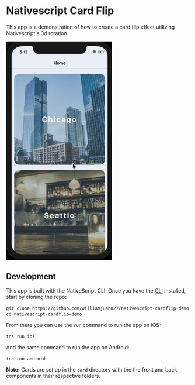 # Nativescript Card Flip

This app is a demonstration of how to create a card flip effect utilizing Nativescript's 3d rotation

![demo](https://github.com/williamjuan027/nativescript-cardflip-demo/blob/master/screenshots/screenshot.gif)

## Development
This app is built with the NativeScript CLI. Once you have the [CLI](https://docs.nativescript.org/start/quick-setup) installed, start by cloning the repo:  
```
git clone https://github.com/williamjuan027/nativescript-cardflip-demo
cd nativescript-cardflip-demo
```

From there you can use the `run` command to run the app on iOS:  
```
tns run ios
```

And the same command to run the app on Android:  
```
tns run android
```

**Note:** Cards are set up in the `card` directory with the the front and back components in their respective folders.
